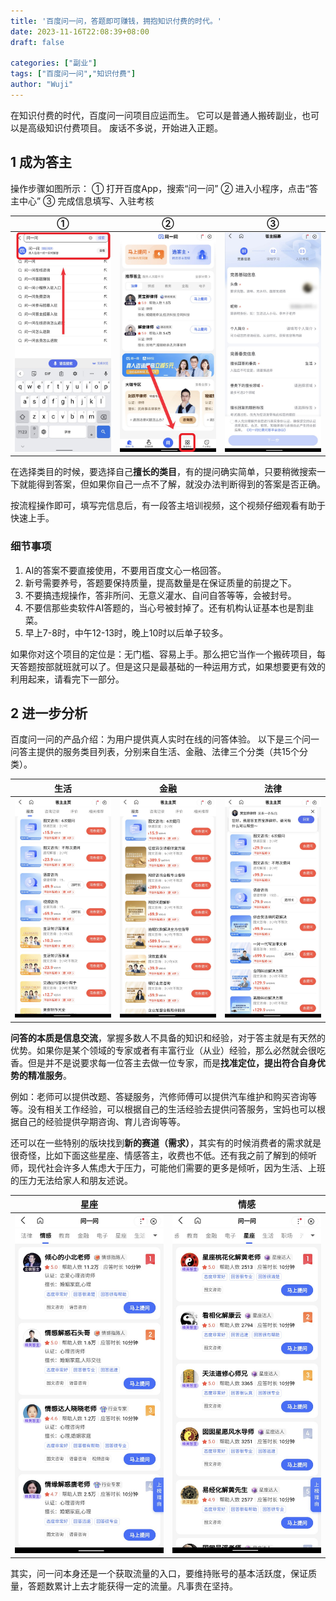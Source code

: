 ```yaml
---
title: '百度问一问，答题即可赚钱，拥抱知识付费的时代。'
date: 2023-11-16T22:08:39+08:00
draft: false

categories: ["副业"]
tags: ["百度问一问","知识付费"]
author: "Wuji"
---
```


在知识付费的时代，百度问一问项目应运而生。
它可以是普通人搬砖副业，也可以是高级知识付费项目。
废话不多说，开始进入正题。

<!--more-->



## 1 成为答主

操作步骤如图所示：
① 打开百度App，搜索“问一问”
② 进入小程序，点击“答主中心”
③ 完成信息填写、入驻考核

| ① | ② | ③ |
| :---: | :---: | :---: |
| ![](./img/screenshot-01.jpg) | ![](./img/screenshot-02.jpg) | ![](./img/screenshot-03.jpg) |


在选择类目的时候，要选择自己**擅长的类目**，有的提问确实简单，只要稍微搜索一下就能得到答案，但如果你自己一点不了解，就没办法判断得到的答案是否正确。


按流程操作即可，填写完信息后，有一段答主培训视频，这个视频仔细观看有助于快速上手。


### 细节事项

1. AI的答案不要直接使用，不要用百度文心一格回答。
2. 新号需要养号，答题要保持质量，提高数量是在保证质量的前提之下。
3. 不要搞违规操作，答非所问、无意义灌水、自问自答等等，会被封号。
4. 不要信那些卖软件AI答题的，当心号被封掉了。还有机构认证基本也是割韭菜。
5. 早上7-8时，中午12-13时，晚上10时以后单子较多。

如果你对这个项目的定位是：无门槛、容易上手。那么把它当作一个搬砖项目，每天答题按部就班就可以了。但是这只是最基础的一种运用方式，如果想要更有效的利用起来，请看完下一部分。



## 2 进一步分析

百度问一问的产品介绍：为用户提供真人实时在线的问答体验。
以下是三个问一问答主提供的服务类目列表，分别来自生活、金融、法律三个分类（共15个分类）。


| 生活 | 金融 | 法律 |
| :---: | :---: | :---: |
| ![](./img/screenshot-04.jpg) | ![](./img/screenshot-05.jpg) | ![](./img/screenshot-06.jpg) |


**问答的本质是信息交流**，掌握多数人不具备的知识和经验，对于答主就是有天然的优势。如果你是某个领域的专家或者有丰富行业（从业）经验，那么必然就会很吃香。但是并不是说要求每一位答主去做一位专家，而是**找准定位，提出符合自身优势的精准服务**。


例如：老师可以提供改题、答疑服务，汽修师傅可以提供汽车维护和购买咨询等等。没有相关工作经验，可以根据自己的生活经验去提供问答服务，宝妈也可以根据自己的经验提供孕期咨询、育儿咨询等等。


还可以在一些特别的版块找到**新的赛道（需求）**，其实有的时候消费者的需求就是很奇怪，比如下面这些星座、情感答主，收费也不低。还有我之前了解到的倾听师，现代社会许多人焦虑大于压力，可能他们需要的更多是倾听，因为生活、上班的压力无法给家人和朋友述说。

| 星座 | 情感 |
| :---: | :---: |
| ![](./img/screenshot-07.jpg) | ![](./img/screenshot-08.jpg) |

其实，问一问本身还是一个获取流量的入口，要维持账号的基本活跃度，保证质量，答题数累计上去才能获得一定的流量。凡事贵在坚持。


<style>
	.bilberry-hugo-theme article .content table img {
		margin: 1rem 0;
	}
</style>
